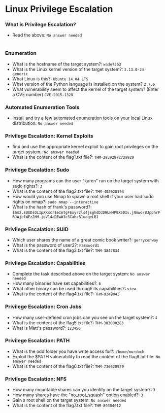 # Linux Privilege Escalation 

### What is Privilege Escalation?
- Read the above: `No answer needed` <br /><br />

###  Enumeration
- What is the hostname of the target system?: `wade7363` <br />
- What is the Linux kernel version of the target system?: `3.13.0-24-generic` <br />
- What Linux is this?: `Ubuntu 14.04 LTS` <br />
- What version of the Python language is installed on the system? `2.7.6` <br />
- What vulnerability seem to affect the kernel of the target system? (Enter a CVE number) `CVE-2015-1328` <br />


### Automated Enumeration Tools
- Install and try a few automated enumeration tools on your local Linux distribution: `No answer needed` <br />

### Privilege Escalation: Kernel Exploits
- find and use the appropriate kernel exploit to gain root privileges on the target system.: `No answer needed` <br />
- What is the content of the flag1.txt file?: `THM-28392872729920` <br />

### Privilege Escalation: Sudo
- How many programs can the user "karen" run on the target system with sudo rights?: `3` <br />
- What is the content of the flag2.txt file?: `THM-402028394` <br />
- How would you use Nmap to spawn a root shell if your user had sudo rights on nmap?: `sudo nmap --interactive` <br />
- What is the hash of frank's password?: `$6$2.sUUDsOLIpXKxcr$eImtgFExyr2ls4jsghdD3DHLHHP9X50Iv.jNmwo/BJpphrPRJWjelWEz2HH.joV14aDEwW1c3CahzB1uaqeLR1` <br />

### Privilege Escalation: SUID
- Which user shares the name of a great comic book writer?: `gerryconway` <br />
- What is the password of user2?: `Password1` <br />
- What is the content of the flag3.txt file?: `THM-3847834` <br />

### Privilege Escalation: Capabilities
- Complete the task described above on the target system: `No answer needed` <br />
- How many binaries have set capabilities?: `6` <br />
- What other binary can be used through its capabilities?: `view` <br />
- What is the content of the flag4.txt file?: `THM-9349843` <br />

### Privilege Escalation: Cron Jobs
- How many user-defined cron jobs can you see on the target system?: `4` <br />
- What is the content of the flag5.txt file?: `THM-383000283` <br />
- What is Matt's password?: `123456` <br />

### Privilege Escalation: PATH
- What is the odd folder you have write access for?: `/home/murdoch` <br />
- Exploit the $PATH vulnerability to read the content of the flag6.txt file: `No answer needed` <br />
- What is the content of the flag6.txt file?: `THM-736628929` <br />


### Privilege Escalation: NFS
- How many mountable shares can you identify on the target system?: `3` <br />
- How many shares have the "no_root_squash" option enabled?: `3` <br />
- Gain a root shell on the target system: `No answer needed` <br />
- What is the content of the flag7.txt file?: `THM-89384012` <br />
